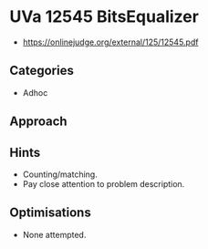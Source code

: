 # UVa 12545 BitsEqualizer

   * https://onlinejudge.org/external/125/12545.pdf

## Categories

   * Adhoc

## Approach

## Hints

   * Counting/matching.
   * Pay close attention to problem description.

## Optimisations

   * None attempted.
